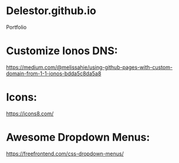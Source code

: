 # Delestor.github.io
Portfolio

# Customize Ionos DNS:
https://medium.com/@melissahie/using-github-pages-with-custom-domain-from-1-1-ionos-bdda5c8da5a8

# Icons:
https://icons8.com/

# Awesome Dropdown Menus:
https://freefrontend.com/css-dropdown-menus/
